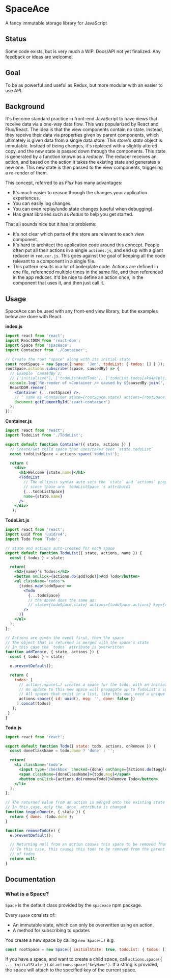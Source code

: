 # SpaceAce

A fancy immutable storage library for JavaScript

## Status

Some code exists, but is very much a WIP. Docs/API not yet finalized. Any feedback or ideas are welcome!

## Goal

To be as powerful and useful as Redux, but more modular with an easier to use API.

## Background

It's become standard practice in front-end JavaScript to have views that receive data via a one-way data flow. This was popularized by React and Flux/React. The idea is that the view components contain no state. Instead, they receive their data via properties given by parent components, which ultimately is given data from a single data store. This store's _state_ object is immutable. Instead of being changes, it's replaced with a slightly altered copy, and the new state is passed down through the components. This state is generated by a function known as a _reducer_. The reducer receives an action, and based on the action it takes the existing state and generates a new one. This new state is then passed to the view components, triggering a re-render of them.

This concept, referred to as _Flux_ has many advantages:

- It's much easier to reason through the changes your application experiences.
- You can easily log changes.
- You can even replay/undo state changes (useful when debugging).
- Has great libraries such as _Redux_ to help you get started.

That all sounds nice but it has its problems:
- It's not clear which parts of the store are relevant to each view component.
- It's hard to architect the application code around this concept. People often put all their actions in a single `actions.js`, and end up with a giant reducer in `reducer.js`. This goes against the goal of keeping all the code relevant to a component in a single file.
- This pattern results in a lot of boilerplate code. Actions are defined in one file, referenced multiple times in the same file, and then referenced in the app reducer. It'd be nice to define an action once, in the component that uses it, and then just call it.

## Usage

SpaceAce can be used with any front-end view library, but the examples below are done with React.

**index.js**
```jsx
import react from 'react';
import ReactDOM from 'react-dom';
import Space from 'spaceace';
import Container from './Container';

// Create the root "space" along with its initial state
const rootSpace = new Space({ name: 'Jon', todoList: { todos: [] } });
rootSpace.actions.subscribe((space, causedBy) => {
  // Example `causedBy`s:
  // ['initialized'], ['todoList#addTodo'], ['todoList.todos[akd4a1plj]#toggleDone']
  console.log(`Re-render of <Container /> caused by ${causedBy.join(', ')}`);
  ReactDOM.render(
    <Container {...rootSpace} />,
    // ^ same as <Container state={rootSpace.state} actions={rootSpace.actions} />
    document.getElementById('react-container')
  );
});
```

**Container.js**
```jsx
import react from 'react';
import TodoList from './TodoList';

export default function Container({ state, actions }) {
  // Create/Get child space that uses/takes over `state.todoList`
  const todoListSpace = actions.space('todoList');

  return (
    <div>
      <h1>Welcome {state.name}</h1>
      <TodoList
        // The ellipsis syntax auto sets the `state` and `actions` props
        // since those are `todoListSpace`'s attributes
        {...todoListSpace}
        name={state.name}
      />
    </div>
   );
```

**TodoList.js**
```jsx
import react from 'react';
import uuid from 'uuid/v4';
import Todo from 'Todo';

// state and actions auto-created for each space
export default function TodoList({ state, actions, name }) {
  const { todos } = state;

  return(
    <h2>{name}'s Todos:</h2>
    <button onClick={actions.do(addTodo)}>Add Todo</button>
    <ul className='todos'>
      {todos.map(todoSpace =>
        <Todo
          {...todoSpace}
          // the above does the same as:
          // state={todoSpace.state} actions={todoSpace.actions} key={todoSpace.state.id}
        />
      )}
    </ul>
  );
};

// Actions are given the event first, then the space
// The object that is returned is merged with the space's state
// In this case the `todos` attribute is overwritten
function addTodo(e, { state, actions }) {
  const { todos } = state;

  e.preventDefault();

  return {
    todos: [
      // actions.space(…) creates a space for the todo, with an initial state
      // An update to this new space will propagate up to TodoList's space
      // All spaces that exist in a list, like this one, need a unique 'id' or 'key' attribute
      actions.space({ id: uuid(), msg: '', done: false })
     ].concat(todos)
   };
 }
}
```

**Todo.js**
```jsx
import react from 'react';

export default function Todo({ state: todo, actions, onRemove }) {
  const doneClassName = todo.done ? 'done' : '';

  return(
    <li className='todo'>
      <input type='checkbox' checked={done} onChange={actions.do(toggleDone)} />
      <span className={doneClassName}>{todo.msg}</span>
      <button onClick={actions.do(removeTodo)}>Remove Todo</button>
    </li>
  );
};

// The returned value from an action is merged onto the existing state
// In this case, only the `done` attribute is changed
function toggleDone(e, { state }) {
  return { done: !todo.done };
}

function removeTodo(e) {
  e.preventDefault();

  // Returning null from an action causes this space to be removed from its parent
  // In this case, this causes this todo to be removed from the parent's list
  // of todos
  return null;
}
```

## Documentation

### What is a Space?

`Space` is the default class provided by the `spaceace` npm package.

Every `space` consists of:
- An immutable state, which can only be overwritten using an action.
- A method for subscribing to updates

You create a new space by calling `new Space(…)` e.g.
```javascript
const rootSpace = new Space({ initialState: true, todoList: { todos: [] } });
```

If you have a space, and want to create a child space, call `actions.space({ ... initialState })` or
`actions.space('keyName')`. If a string is provided, the space will attach to the specified key of
the current space.
